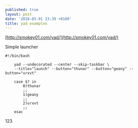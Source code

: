 ```yaml
---
published: true
layout: post
date: '2018-03-01 23:39 +0100'
title: yad examples
---
```

[http://smokey01.com/yad/](http://smokey01.com/yad/)

Simple launcher

    #!/bin/bash

        yad --undecorated --center --skip-taskbar \
        --title="launch" --button="thunar" --button="geany" --button="urxvt" 

        case $? in
            0)thunar
            ;;
            1)geany
            ;;
            2)urxvt
            ;;
        esac
        
  123

